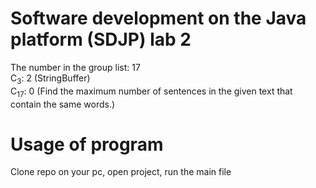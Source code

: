 # Software development on the Java platform (SDJP) lab 2
The number in the group list: 17  
C<sub>3</sub>: 2 (StringBuffer)  
C<sub>17</sub>: 0 (Find the maximum number of sentences in the given text that contain the same words.)  

# Usage of program
Clone repo on your pc, open project, run the main file
